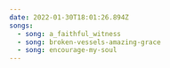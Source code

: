 ```yaml
---
date: 2022-01-30T18:01:26.894Z
songs:
  - song: a_faithful_witness
  - song: broken-vessels-amazing-grace
  - song: encourage-my-soul
---
```

